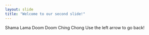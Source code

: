 ```yaml
---
layout: slide
title: "Welcome to our second slide!"
---
```

Shama Lama Doom Doom Ching Chong
Use the left arrow to go back!
